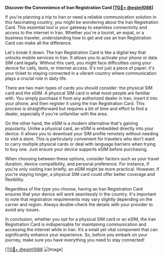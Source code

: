 **Discover the Convenience of Iran Registration Card [[TG💪+ @esim1088](https://t.me/s/esim1088)]**

If you're planning a trip to Iran or need a reliable communication solution in this fascinating country, you might be wondering about the Iran Registration Card. This essential tool is your gateway to seamless connectivity and access to the internet in Iran. Whether you're a tourist, an expat, or a business traveler, understanding how to get and use an Iran Registration Card can make all the difference.

Let's break it down. The Iran Registration Card is like a digital key that unlocks mobile services in Iran. It allows you to activate your phone or data SIM card legally. Without this card, you might face difficulties using your device for calls, texts, or internet access. It's not just a piece of paper; it's your ticket to staying connected in a vibrant country where communication plays a crucial role in daily life.

There are two main types of cards you should consider: the physical SIM card and the eSIM. A physical SIM card is what most people are familiar with. You simply purchase it from any authorized dealer in Iran, insert it into your phone, and then register it using the Iran Registration Card. This process is straightforward but requires a bit of time and effort to find a dealer, especially if you're unfamiliar with the area.

On the other hand, the eSIM is a modern alternative that's gaining popularity. Unlike a physical card, an eSIM is embedded directly into your device. It allows you to download your SIM profile remotely without needing to visit a store. This is particularly convenient for travelers who don't want to carry multiple physical cards or deal with language barriers when trying to buy one. Just ensure your device supports eSIM before purchasing.

When choosing between these options, consider factors such as your travel duration, device compatibility, and personal preference. For instance, if you're only visiting Iran briefly, an eSIM might be more practical. However, if you're staying longer, a physical SIM card could offer better coverage and flexibility.

Regardless of the type you choose, having an Iran Registration Card ensures that your device will work seamlessly in the country. It's important to note that registration requirements may vary slightly depending on the carrier and region. Always double-check the details with your provider to avoid any issues.

In conclusion, whether you opt for a physical SIM card or an eSIM, the Iran Registration Card is indispensable for maintaining communication and accessing the internet while in Iran. It’s a small yet vital component that can significantly enhance your experience. So, before you embark on your journey, make sure you have everything you need to stay connected!

[[TG💪+ @esim1088](https://t.me/s/esim1088) ![Image](https://i.postimg.cc/Y0z9fWf4/image.png)]